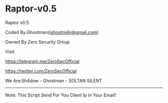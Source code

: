 # Raptor-v0.5

Raptor v0.5

Coded By:Ghostman(ighostm4n@gmail.com)

Owned By:Zero Security Group

Visit:

https://telegram.me/ZeroSecOfficial

https://twitter.com/ZeroSecOfficial

We Are:Sh4dow - Ghostman - SOLTAN SILENT

-----------------------------------------------------------

Note:
This Script Send For You Client Ip in Your Email!
